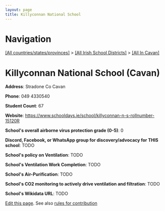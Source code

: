```yaml
---
layout: page
title: Killyconnan National School
---
```

# Navigation

[[All countries/states/provinces]](../../..) > [[All Irish School Districts]](../..) > [[All In Cavan]](..)

# Killyconnan National School (Cavan)

**Address**: Stradone Co Cavan

**Phone**: 049 4330540

**Student Count**: 67

**Website**: <https://www.schooldays.ie/school/killyconnan-n-s-rollnumber-15120R>

**School's overall airborne virus protection grade (0-5)**: 0

**Discord, Facebook, or WhatsApp group for discovery/advocacy for THIS school**: TODO

**School's policy on Ventilation**: TODO

**School's Ventilation Work Completion**: TODO

**School's Air-Purification**: TODO

**School's CO2 monitoring to actively drive ventilation and filtration**: TODO

**School's Wikidata URL**: TODO


[Edit this page](https://github.com/ventilate-schools/Ireland/edit/main/./Cavan/Killyconnan_National_School.md). See also [rules for contribution](../../../contribution-rules/)